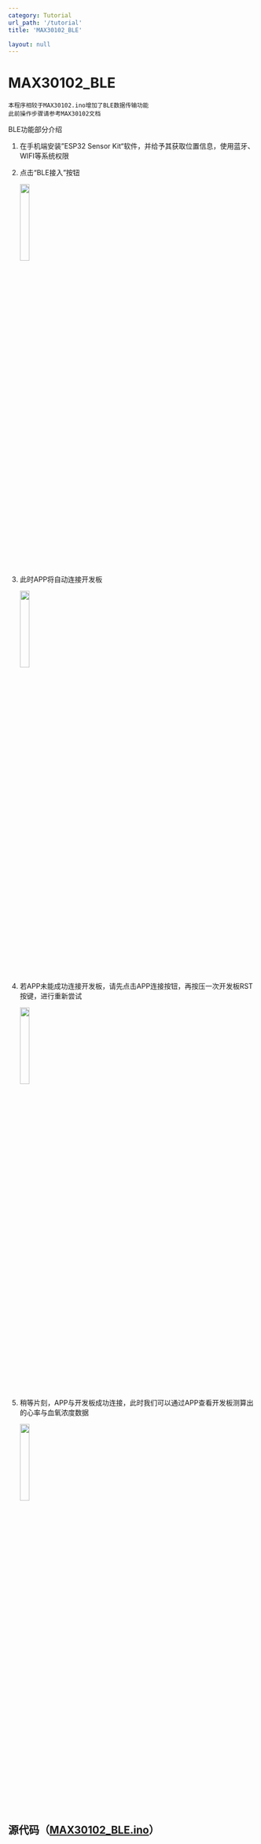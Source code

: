 ```yaml
---
category: Tutorial
url_path: '/tutorial'
title: 'MAX30102_BLE'

layout: null
---
```


# MAX30102_BLE

```
本程序相较于MAX30102.ino增加了BLE数据传输功能
此前操作步骤请参考MAX30102文档
```

BLE功能部分介绍

1. 在手机端安装”ESP32 Sensor Kit“软件，并给予其获取位置信息，使用蓝牙、WIFI等系统权限

4. 点击“BLE接入”按钮

   <img decoding="async" src="https://addison-cq.github.io/webPages/images/Screenshot_20221111_123302_com.example.esp32sensorkit_f.jpg" width="20%">

5. 此时APP将自动连接开发板

   <img decoding="async" src="https://addison-cq.github.io/webPages/images/Screenshot_20221208_171005_com.example.esp32senso.jpg" width="20%">
   
6. 若APP未能成功连接开发板，请先点击APP连接按钮，再按压一次开发板RST按键，进行重新尝试

   <img decoding="async" src="https://addison-cq.github.io/webPages/images/Screenshot_20221208_172530_com.example.esp32senso.jpg" width="20%">
   
6. 稍等片刻，APP与开发板成功连接，此时我们可以通过APP查看开发板测算出的心率与血氧浓度数据

   <img decoding="async" src="https://addison-cq.github.io/webPages/images/Screenshot_20221208_174837_com.example.esp32senso.jpg" width="20%">

## 源代码（[MAX30102_BLE.ino](https://github.com/addison-CQ/webPages/tree/develop/doc/ESP32SensorKit/code)）
